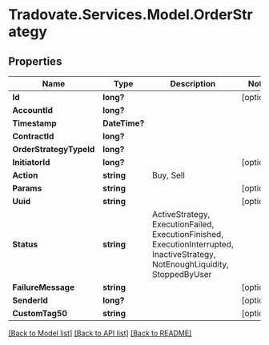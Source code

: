 # Tradovate.Services.Model.OrderStrategy
## Properties

Name | Type | Description | Notes
------------ | ------------- | ------------- | -------------
**Id** | **long?** |  | [optional] 
**AccountId** | **long?** |  | 
**Timestamp** | **DateTime?** |  | 
**ContractId** | **long?** |  | 
**OrderStrategyTypeId** | **long?** |  | 
**InitiatorId** | **long?** |  | [optional] 
**Action** | **string** | Buy, Sell | 
**Params** | **string** |  | [optional] 
**Uuid** | **string** |  | [optional] 
**Status** | **string** | ActiveStrategy, ExecutionFailed, ExecutionFinished, ExecutionInterrupted, InactiveStrategy, NotEnoughLiquidity, StoppedByUser | 
**FailureMessage** | **string** |  | [optional] 
**SenderId** | **long?** |  | [optional] 
**CustomTag50** | **string** |  | [optional] 

[[Back to Model list]](../README.md#documentation-for-models) [[Back to API list]](../README.md#documentation-for-api-endpoints) [[Back to README]](../README.md)

